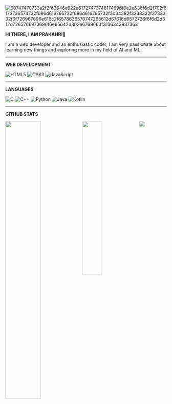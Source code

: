 ![68747470733a2f2f63646e622e61727473746174696f6e2e636f6d2f702f6173736574732f696d616765732f696d616765732f3034382f3238322f3733332f6f726967696e616c2f6578636570747265612d67616d6572726f6f6d2d312d7265766973696f6e65642d302e6769663f3136343937363](https://github.com/PRAKHARNAGAR2003/PRAKAHRNAGAR2003/assets/109655744/2ac2c726-f9ee-49d4-ab34-d6c8dbbfd088)

**HI THERE, I AM PRAKAHR!👋**

I am a web developer and an enthusiastic coder, I am very passionate about learning new things and exploring more in my field of AI and ML.

______________________________________________________________________________________________________________

**WEB DEVELOPMENT**

![HTML5](https://img.shields.io/badge/html5-%23E34F26.svg?style=for-the-badge&logo=html5&logoColor=white)
![CSS3](https://img.shields.io/badge/css3-%231572B6.svg?style=for-the-badge&logo=css3&logoColor=white)
![JavaScript](https://img.shields.io/badge/javascript-%23323330.svg?style=for-the-badge&logo=javascript&logoColor=%23F7DF1E)
______________________________________________________________________________________________________________

**LANGUAGES**

![C](https://img.shields.io/badge/c-%2300599C.svg?style=for-the-badge&logo=c&logoColor=white)
![C++](https://img.shields.io/badge/c++-%2300599C.svg?style=for-the-badge&logo=c%2B%2B&logoColor=white)
![Python](https://img.shields.io/badge/python-3670A0?style=for-the-badge&logo=python&logoColor=ffdd54)
![Java](https://img.shields.io/badge/java-%23ED8B00.svg?style=for-the-badge&logo=openjdk&logoColor=white)
![Kotlin](https://img.shields.io/badge/kotlin-%237F52FF.svg?style=for-the-badge&logo=kotlin&logoColor=white)

______________________________________________________________________________________________________________

**GITHUB STATS**

<img align="left" width="47%" src="https://github-readme-stats.vercel.app/api?username=PRAKHARNAGAR2003&show_icons=true&theme=tokyonight"/>
<img src="https://streak-stats.demolab.com/?user=PRAKHARNAGAR2003&theme=tokyonight"/>

<img align="left" width="35%" src="https://github-readme-stats.vercel.app/api/top-langs/?username=PRAKHARNAGAR2003&layout=compact"/>

